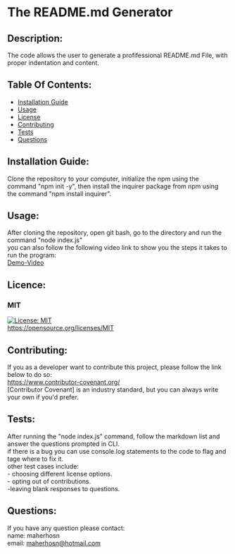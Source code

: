 # The README.md Generator

## Description:
The code allows the user to generate a profifessional README.md File, with proper indentation and content.

## Table Of Contents:
- [Installation Guide](#installation-guide)
- [Usage](#usage)
-	[License](#license)
- [Contributing](#contributing)
- [Tests](#tests)
- [Questions](#questions)

## Installation Guide:
Clone the repository to your computer, initialize the npm using the command "npm init -y", then install the inquirer package from npm using the command "npm install inquirer".

## Usage: 
After cloning the repository, open git bash, go to the directory and run the command "node index.js" <br> you can also follow the following video link to show you the steps it takes to run the program: <br> [Demo-Video](https://app.screencastify.com/v3/watch/PonNV1b5JTi8I9qXWMxz)

## Licence: <br>
### MIT <br>
[![License: MIT](https://img.shields.io/badge/License-MIT-yellow.svg)](https://opensource.org/licenses/MIT) <br>
https://opensource.org/licenses/MIT


## Contributing:
If you as a developer want to contribute this project, please follow the link below to do so: <br> 
    https://www.contributor-covenant.org/ <br>
    [Contributor Covenant] is an industry standard, but you can always write your own if you'd prefer.

## Tests:
After running the "node index.js" command, follow the markdown list and answer the questions prompted in CLI.<br> if there is a bug you can use console.log statements to the code to flag and tage where to fix it.<br> other test cases include: <br>- choosing different license options. <br>- opting out of contributions. <br>-leaving blank responses to questions.

## Questions:
If you have any question please contact: <br>
name: maherhosn <br>
email: maherhosn@hotmail.com
  